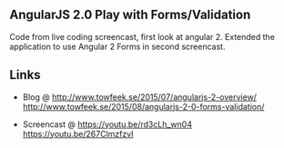 ## AngularJS 2.0 Play with Forms/Validation

Code from live coding screencast, first look at angular 2.
Extended the application to use Angular 2 Forms in second screencast.

## Links

- Blog @ http://www.towfeek.se/2015/07/angularjs-2-overview/
         http://www.towfeek.se/2015/08/angularjs-2-0-forms-validation/
		 
- Screencast @ https://youtu.be/rd3cLh_wn04
               https://youtu.be/267ClmzfzvI
